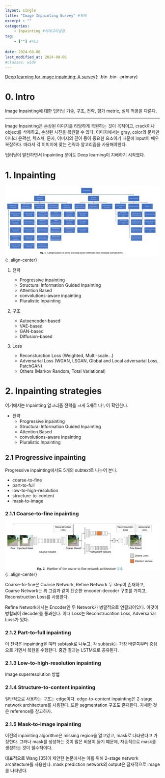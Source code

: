 ```yaml
---
layout: single
title: "Image Inpainting Survey" #제목
excerpt : ""
categories: 
    - Inpainting #카테고리설정
tag: 
    - [""] #테그

date: 2024-08-06
last_modified_at: 2024-08-06
#classes: wide    
---
```



[Deep learning for image inpainting: A survey](https://pdf.sciencedirectassets.com/272206/1-s2.0-S0031320322X00113/1-s2.0-S003132032200526X/main.pdf?X-Amz-Security-Token=IQoJb3JpZ2luX2VjEAMaCXVzLWVhc3QtMSJGMEQCIDrwpc1hst113acKFtydMK0snwDAF4QGCJkm98lghEZ9AiBW9YzAK6BIZ0v%2Bc3baNzj388m9oZEdg0Uy%2BzbG6Xzd2yq8BQjs%2F%2F%2F%2F%2F%2F%2F%2F%2F%2F8BEAUaDDA1OTAwMzU0Njg2NSIM6W%2BQqpia8ZmSe%2FX0KpAFkjDPb4%2BZ%2BSkwtZyQh2B1HfJnFiJgz10dZcu99v5vCFCm7wwfgyhUcq6yb8taoRoS6%2Fzk%2FO10gNqAV9bUAdw0M2KAwwR2YyxlfAsAeOQSAam9gsnUPH%2BovoJu%2BRHSgZaOft6vXk0RHDACGtPlv%2BChGm8SamQgqJopxNx47ygIagYRQ5D4JZDb3ooDE8sg2ibBfpo1Bc9vkObeGJhUgMdwmSH6KskhWEwG7VG6T%2Fzx9JAzGpc6WeMi45z5E%2B9K6RJrNrVkvkB8pF7tctfALk%2BYAb%2Bqypmg8v%2B05Ok%2BJ2TEUkgMCrwvgi4vNsob4tzJa52ylkEdUCnNrKfF75EidZvfTraLqDXmZA4oGBa9BLJqS5J5FoQmXmQc25wHrDLp%2BhXuGpOSgon2%2BpjpTha3KZ8tf5XVUhnz9W7PZcskfvJ0rNw8vT7eXmSSSPHMYjgQlg3YGu0mckoAXr50PyUkAz0UpPCR7LPTlLUBQfGkmOFKmmrsLL%2BmHfHX%2BWpM0YVwZ2BYMlYVG2ubf%2BWsQXmP5wVgKUNlJzeIfZgKexniLbT%2BP0DCvTji4t8IKLPL8cglvYtnXcM2mmVgouv6SQ5x0HQ0lBiUqZk97FcqgYNfrvxBgq0dtl5L54wmDRODDPk%2FV%2B0TA%2BMVuE7eY7%2FXes0HRXq5yLVYNWeUt%2FB61gS6QSxcsZMHWhxi12AaW8Z%2FlD6KA%2FC2V5jVBAtl6J8nIFNUGzGszI%2FWTVkLeeQL0GQcb5OKT3VWoC5TN3NU7apFG0ZeL497%2B%2FL91F3Xk1%2Busg%2BoQvotm8LJaLS%2FMwnTWpwjP1d%2Bn57vYz2gAIU6T0oS9hyDWdg8hqnBMnTvm%2F0WE%2BVOMpwCAvwWBe6XcT12%2F8P6r8mKZ%2FUwrfjHtQY6sgFCvVsXGOQXdnpm6vJes4aPzP9lFGvcdAnTvvkyJkQk6DoQYIZ5yur5pzOJW71V2qI65f9LarqBcmtP1mzqBn0zHR07gzcCZotITGQSJtJnV5pweEYF1lgwQyx8%2BPgqmluFV3R56pPbFw0fvuQSF5KqxYiP6dRnLMLJGbtAUwtf7L4NfRIk2%2Br9xa1tJKATyJ91G7hDEz%2FBKYXvN02zCJx54eFvarlTt4n72Zs4MK2TUXIF&X-Amz-Algorithm=AWS4-HMAC-SHA256&X-Amz-Date=20240806T110741Z&X-Amz-SignedHeaders=host&X-Amz-Expires=300&X-Amz-Credential=ASIAQ3PHCVTYSVYKZJ6V%2F20240806%2Fus-east-1%2Fs3%2Faws4_request&X-Amz-Signature=c92592860e6818fe9517b3a830c0be1ca3b11d4215285c8a233cf739a07e4fae&hash=98a4a82c18500ea52342d3fab389d406e2f7333779aec524de3e06dd3d3cc421&host=68042c943591013ac2b2430a89b270f6af2c76d8dfd086a07176afe7c76c2c61&pii=S003132032200526X&tid=spdf-e5f2d1df-70ee-4387-b88a-f3aa7719b7e2&sid=3560ab9a15d33743dc7af7f023aed0b0f8fbgxrqa&type=client&tsoh=d3d3LnNjaWVuY2VkaXJlY3QuY29t&ua=0b175b05070059565a&rr=8aee90846e0aaa7d&cc=kr){: .btn .btn--primary}

# 0. Intro

Image Inpainting에 대한 딥러닝 기술, 구조, 전략, 평가 metric, 실제 적용을 다룬다.

___
Image Inpainting은 손상된 이미지를 타당하게 복원하는 것이 목적이고, crack이나 object를 삭제하고, 손상된 사진을 복원할 수 있다.
이미지에서는 gray, color의 문제만 아니라 윤곽선, 텍스쳐, 문자, 이미지의 깊이 등이 중요한 요소이기 때문에 input이 매우 복잡하다. 따라서 각 이미지에 맞는 전략과 알고리즘을 사용해야한다.

딥러닝이 발전하면서 Inpainting 분야도 Deep learning이 지배하기 시작했다. 

# 1. Inpainting

![Image1](/assets/images/inpainting/survey/image1.jpg){: .align-center}

1. 전략
    * Progressive inpainting
    * Structural Information Guided Inpainting
    * Attention Based
    * convolutions-aware inpainting
    * Pluralistic Inpainting

2. 구조
    * Autoencoder-based
    * VAE-based
    * GAN-based
    * Diffusion-based

3. Loss
    * Reconsturction Loss (Weighted, Multi-scale...)
    * Adversarial Loss (WGAN, LSGAN, Global and Local adversarial Loss, PatchGAN)
    * Others (Markov Random, Total Variational)

# 2. Inpainting strategies

여기에서는 Inpainting 알고리즘 전략을 크게 5개로 나누어 확인한다.

* 전략
    * Progressive inpainting
    * Structural Information Guided Inpainting
    * Attention Based
    * convolutions-aware inpainting
    * Pluralistic Inpainting

## 2.1 Progressive inpainting

Progressive inpainting에서도 5개의 subtext로 나누어 본다.

* coarse-to-fine
* part-to-full
* low-to-high-resolution
* structure-to-content
* mask-to-image

### 2.1.1 Coarse-to-fine inpainting

![Image1](/assets/images/inpainting/survey/image2.jpg){: .align-center}

Coarse-to-fine은 Coarse Network, Refine Network 두 step이 존재하고, Coarse Network는 위 그림과 같이 단순한 encoder-decoder 구조를 가지고, Reconstruction Loss를 사용한다. 

Refine Network에서는 Encoder인 두 Network가 병렬적으로 연결되어있다. 이것이 병합되어 decoder를 통과한다. 이때 Loss는 Reconstrucntion Loss, Adversarial Loss가 있다.

### 2.1.2 Part-to-full inpainting

이 전략은 inpainting을 여러 subtask로 나누고, 각 subtask는 가장 바깥쪽부터 중심으로 가면서 복원을 수행한다. 중간 결과는 LSTM으로 공유된다.

### 2.1.3 Low-to-high-resolution inpainting

Image superresolution 방법

### 2.1.4 Structure-to-content inpainting

일반적으로 사용하는 구조는 edge이다. edge-to-content inpainting은 2-stage network architecture를 사용한다. 또한 segmentation 구조도 존재한다. 자세한 것은 reference를 참고하자.

### 2.1.5 Mask-to-image inpainting

이전의 inpainting algorithm은 missing region을 알고있고, mask로 나타낸다고 가정한다. 그러나 mask를 생성하는 것이 많은 비용이 들기 떄문에, 자동적으로 mask를 생성하는 것이 필수적이다. 

대표적으로 Wang [35]이 제안한 논문에서는 이를 위해 2-stage network architecture를 사용한다. mask prediction network의 output은 잠재적으로 image를 나타낸다.